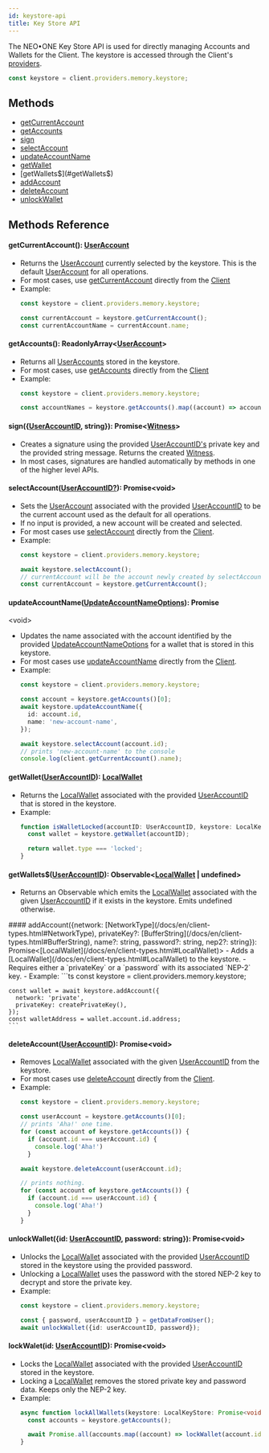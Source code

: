 ```yaml
---
id: keystore-api
title: Key Store API
---
```

The NEO•ONE Key Store API is used for directly managing Accounts and Wallets for the Client.  The keystore is accessed through the Client's [providers](/docs/en/client-api.html#providers).

```ts
const keystore = client.providers.memory.keystore;
```

## Methods
  - [getCurrentAccount](#getCurrentAccount)
  - [getAccounts](#getAccounts)
  - [sign](#sign)
  - [selectAccount](#selectAccount)
  - [updateAccountName](#updateAccountName)
  - [getWallet](#getWallet)
  - [getWallets$](#getWallets$)
  - [addAccount](#addAccount)
  - [deleteAccount](#deleteAccount)
  - [unlockWallet](#unlockWallet)

## Methods Reference

<a id="getCurrentAccount"></a>
#### getCurrentAccount(): [UserAccount](/docs/en/client-types.html#UserAccount)
  - Returns the [UserAccount](/docs/en/client-types.html#UserAccount) currently selected by the keystore. This is the default [UserAccount](/docs/en/client-types.html#UserAccount) for all operations.
  - For most cases, use [getCurrentAccount](/docs/en/client-api.html#getCurrentAccount) directly from the [Client](/docs/en/client-api.html)
  - Example:
    ```ts
    const keystore = client.providers.memory.keystore;

    const currentAccount = keystore.getCurrentAccount();
    const currentAccountName = currentAccount.name;
    ```

<a id="getAccounts"></a>
#### getAccounts(): ReadonlyArray<[UserAccount](/docs/en/client-types.html#UserAccount)>
  - Returns all [UserAccounts](/docs/en/client-types.html#UserAccount) stored in the keystore.
  - For most cases, use [getAccounts](/docs/en/client-api.html#getAccounts) directly from the [Client](/docs/en/client-api.html)
  - Example:
    ```ts
    const keystore = client.providers.memory.keystore;

    const accountNames = keystore.getAccounts().map((account) => account.name);
    ```

<a id="sign"></a>
#### sign({[UserAccountID](/docs/en/client-types.html#UserAccountID), string}): Promise<[Witness](/docs/en/client-types.html#Witness)>
  - Creates a signature using the provided [UserAccountID's](/docs/en/client-types.html#UserAccountID) private key and the provided string message. Returns the created [Witness](/docs/en/client-types.html#Witness).
  - In most cases, signatures are handled automatically by methods in one of the higher level APIs.

<a id="selectAccount"></a>
#### selectAccount([UserAccountID?](/docs/en/client-types.html#UserAccountID)): Promise\<void\>
  - Sets the [UserAccount](/docs/en/client-types.html#UserAccount) associated with the provided [UserAccountID](/docs/en/client-types.html#UserAccountID) to be the current account used as the default for all operations.
  - If no input is provided, a new account will be created and selected.
  - For most cases use [selectAccount](/docs/en/client-api.html#selectAccount) directly from the [Client](/docs/en/client-api.html).
  - Example:
    ```ts
    const keystore = client.providers.memory.keystore;

    await keystore.selectAccount();
    // currentAccount will be the account newly created by selectAccount
    const currentAccount = keystore.getCurrentAccount();
    ```

<a id="updateAccountName"></a>
#### updateAccountName([UpdateAccountNameOptions](/docs/en/client-types.html#UpdateAccountNameOptions)): Promise
<void\>
  - Updates the name associated with the account identified by the provided [UpdateAccountNameOptions](/docs/en/client-types.html#UpdateAccountNameOptions) for a wallet that is stored in this keystore.
  - For most cases use [updateAccountName](/docs/en/client-api.html#updateAccountName) directly from the [Client](/docs/en/client-api.html).
  - Example:
    ```ts
    const keystore = client.providers.memory.keystore;

    const account = keystore.getAccounts()[0];
    await keystore.updateAccountName({
      id: account.id,
      name: 'new-account-name',
    });

    await keystore.selectAccount(account.id);
    // prints 'new-account-name' to the console
    console.log(client.getCurrentAccount().name);
    ```

<a id="getWallet"></a>
#### getWallet([UserAccountID](/docs/en/client-types.html#UserAccountID)): [LocalWallet](/docs/en/client-types.html#LocalWallet)
  - Returns the [LocalWallet](/docs/en/client-types.html#LocalWallet) associated with the provided [UserAccountID](/docs/en/client-types.html#UserAccountID) that is stored in the keystore.
  - Example:
    ```ts
    function isWalletLocked(accountID: UserAccountID, keystore: LocalKeyStore): boolean {
      const wallet = keystore.getWallet(accountID);

      return wallet.type === 'locked';
    }
    ```

<a id="getWallets$"></a>
#### getWallets$([UserAccountID](/docs/en/client-types.html#UserAccountID)): Observable<[LocalWallet](/docs/en/client-types.html#LocalWallet) | undefined>
  - Returns an Observable which emits the [LocalWallet](/docs/en/client-types.html#LocalWallet) associated with the given [UserAccountID](/docs/en/client-types.html#UserAccountID) if it exists in the keystore. Emits undefined otherwise.

<a id="addAccount">
#### addAccount({network: [NetworkType](/docs/en/client-types.html#NetworkType), privateKey?: [BufferString](/docs/en/client-types.html#BufferString), name?: string, password?: string, nep2?: string}): Promise<[LocalWallet](/docs/en/client-types.html#LocalWallet)>
  - Adds a [LocalWallet](/docs/en/client-types.html#LocalWallet) to the keystore.
  - Requires either a `privateKey` or a `password` with its associated `NEP-2` key.
  - Example:
    ```ts
    const keystore = client.providers.memory.keystore;

    const wallet = await keystore.addAccount({
      network: 'private',
      privateKey: createPrivateKey(),
    });
    const walletAddress = wallet.account.id.address;
    ```

<a id="deleteAccount"></a>
#### deleteAccount([UserAccountID](/docs/en/client-types.html#UserAccountID)): Promise\<void\>
  - Removes [LocalWallet](/docs/en/client-types.html#LocalWallet) associated with the given [UserAccountID](/docs/en/client-types.html#UserAccountID) from the keystore.
  - For most cases use [deleteAccount](/docs/en/client-api.html#deleteAccount) directly from the [Client](/docs/en/client-api.html).
  - Example:
    ```ts
    const keystore = client.providers.memory.keystore;

    const userAccount = keystore.getAccounts()[0];
    // prints 'Aha!' one time.
    for (const account of keystore.getAccounts()) {
      if (account.id === userAccount.id) {
        console.log('Aha!')
      }

    await keystore.deleteAccount(userAccount.id);

    // prints nothing.
    for (const account of keystore.getAccounts()) {
      if (account.id === userAccount.id) {
        console.log('Aha!')
      }
    }
    ```

<a id="unlockWallet"></a>
#### unlockWallet({id: [UserAccountID](/docs/en/client-types.html#UserAccountID), password: string}): Promise\<void\>
  - Unlocks the [LocalWallet](/docs/en/client-types.html#LocalWallet) associated with the provided [UserAccountID](/docs/en/client-types.html#UserAccountID) stored in the keystore using the provided password.
  - Unlocking a [LocalWallet](/docs/en/client-types.html#LocalWallet) uses the password with the stored NEP-2 key to decrypt and store the private key.
  - Example:
    ```ts
    const keystore = client.providers.memory.keystore;

    const { password, userAccountID } = getDataFromUser();
    await unlockWallet({id: userAccountID, password});
    ```

<a id="lockWallet"></a>
#### lockWalet(id: [UserAccountID](/docs/en/client-types.html#UserAccountID)): Promise\<void\>
  - Locks the [LocalWallet](/docs/en/client-types.html#LocalWallet) associated with the provided [UserAccountID](/docs/en/client-types.html#UserAccountID) stored in the keystore.
  - Locking a [LocalWallet](/docs/en/client-types.html#LocalWallet) removes the stored private key and password data. Keeps only the NEP-2 key.
  - Example:
    ```ts
    async function lockAllWallets(keystore: LocalKeyStore: Promise<void> {
      const accounts = keystore.getAccounts();

      await Promise.all(accounts.map((account) => lockWallet(account.id)));
    }
    ```
